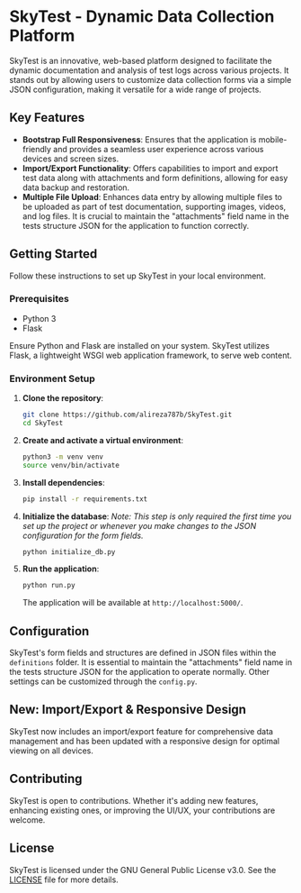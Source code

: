 
# SkyTest - Dynamic Data Collection Platform

SkyTest is an innovative, web-based platform designed to facilitate the dynamic documentation and analysis of test logs across various projects. It stands out by allowing users to customize data collection forms via a simple JSON configuration, making it versatile for a wide range of projects.

## Key Features

- **Bootstrap Full Responsiveness**: Ensures that the application is mobile-friendly and provides a seamless user experience across various devices and screen sizes.
- **Import/Export Functionality**: Offers capabilities to import and export test data along with attachments and form definitions, allowing for easy data backup and restoration.
- **Multiple File Upload**: Enhances data entry by allowing multiple files to be uploaded as part of test documentation, supporting images, videos, and log files. It is crucial to maintain the "attachments" field name in the tests structure JSON for the application to function correctly.

## Getting Started

Follow these instructions to set up SkyTest in your local environment.

### Prerequisites

- Python 3
- Flask

Ensure Python and Flask are installed on your system. SkyTest utilizes Flask, a lightweight WSGI web application framework, to serve web content.

### Environment Setup

1. **Clone the repository**:
    ```bash
    git clone https://github.com/alireza787b/SkyTest.git
    cd SkyTest
    ```

2. **Create and activate a virtual environment**:
    ```bash
    python3 -m venv venv
    source venv/bin/activate
    ```

3. **Install dependencies**:
    ```bash
    pip install -r requirements.txt
    ```

4. **Initialize the database**:
    *Note: This step is only required the first time you set up the project or whenever you make changes to the JSON configuration for the form fields.*
    ```bash
    python initialize_db.py
    ```

5. **Run the application**:
    ```bash
    python run.py
    ```
    The application will be available at `http://localhost:5000/`.

## Configuration

SkyTest's form fields and structures are defined in JSON files within the `definitions` folder. It is essential to maintain the "attachments" field name in the tests structure JSON for the application to operate normally.
Other settings can be customized through the `config.py`.

## New: Import/Export & Responsive Design

SkyTest now includes an import/export feature for comprehensive data management and has been updated with a responsive design for optimal viewing on all devices.

## Contributing

SkyTest is open to contributions. Whether it's adding new features, enhancing existing ones, or improving the UI/UX, your contributions are welcome.

## License

SkyTest is licensed under the GNU General Public License v3.0. See the [LICENSE](LICENSE) file for more details.
